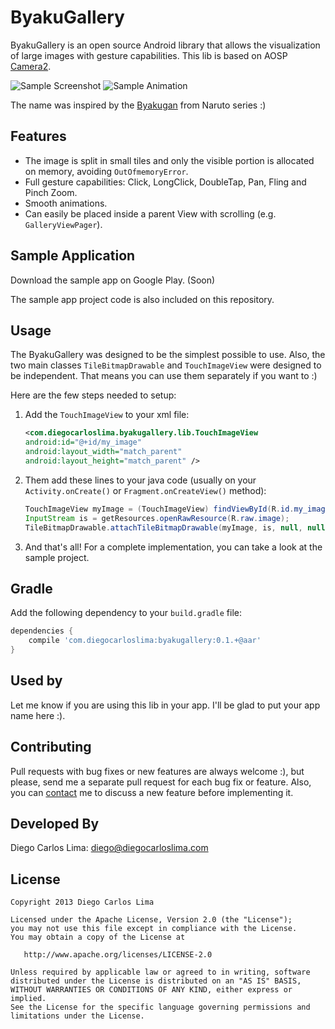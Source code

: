 # ByakuGallery
ByakuGallery is an open source Android library that allows the visualization of large images with gesture capabilities. This lib is based on AOSP [Camera2](https://android.googlesource.com/platform/packages/apps/Camera2/).

![Sample Screenshot](https://github.com/diegocarloslima/ByakuGallery/raw/master/sample.png)&nbsp;![Sample Animation](https://github.com/diegocarloslima/ByakuGallery/raw/master/sample_animation.gif)

The name was inspired by the [Byakugan](http://naruto.wikia.com/wiki/Byakugan) from Naruto series :)

## Features
- The image is split in small tiles and only the visible portion is allocated on memory, avoiding `OutOfmemoryError`.
- Full gesture capabilities: Click, LongClick, DoubleTap, Pan, Fling and Pinch Zoom.
- Smooth animations.
- Can easily be placed inside a parent View with scrolling (e.g. `GalleryViewPager`).

## Sample Application
Download the sample app on Google Play. (Soon)

The sample app project code is also included on this repository.

## Usage
The ByakuGallery was designed to be the simplest possible to use. Also, the two main classes `TileBitmapDrawable` and `TouchImageView` were designed to be independent. That means you can use them separately if you want to :)

Here are the few steps needed to setup:

1. Add the `TouchImageView` to your xml file:

    ```xml
    <com.diegocarloslima.byakugallery.lib.TouchImageView
    android:id="@+id/my_image"
    android:layout_width="match_parent"
    android:layout_height="match_parent" />
    ```
2. Them add these lines to your java code (usually on your `Activity.onCreate()` or `Fragment.onCreateView()` method):

    ```java
    TouchImageView myImage = (TouchImageView) findViewById(R.id.my_image);
    InputStream is = getResources.openRawResource(R.raw.image);
    TileBitmapDrawable.attachTileBitmapDrawable(myImage, is, null, null);
    ```
3. And that's all! For a complete implementation, you can take a look at the sample project.

## Gradle
Add the following dependency to your `build.gradle` file:

```groovy
dependencies {
    compile 'com.diegocarloslima:byakugallery:0.1.+@aar'
}
```

## Used by

Let me know if you are using this lib in your app. I'll be glad to put your app name here :).

## Contributing

Pull requests with bug fixes or new features are always welcome :), but please, send me a separate pull request for each bug fix or feature. Also, you can [contact](mailto:diego@diegocarloslima.com) me to discuss a new feature before implementing it.

## Developed By

Diego Carlos Lima: <diego@diegocarloslima.com>

## License

    Copyright 2013 Diego Carlos Lima

    Licensed under the Apache License, Version 2.0 (the "License");
    you may not use this file except in compliance with the License.
    You may obtain a copy of the License at

       http://www.apache.org/licenses/LICENSE-2.0

    Unless required by applicable law or agreed to in writing, software
    distributed under the License is distributed on an "AS IS" BASIS,
    WITHOUT WARRANTIES OR CONDITIONS OF ANY KIND, either express or implied.
    See the License for the specific language governing permissions and
    limitations under the License.
